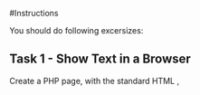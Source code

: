 #Instructions

You should do following excersizes:

## Task 1 - Show Text in a Browser

Create a PHP page, with the standard HTML <head>, <title> and <body> tags. This is not strictly necessary but is good practice and should the the first step for each exercise. Consider creating a template file with these tags already in place. Remember to save your file with the .php extension.

Inside the <body> tag, create a PHP section that will show the text “Hello World!” in the browser. Check your work by opening the page in a browser. If you get a blank page, check to be sure that you ended each statement with “;” and that you included the opening and closing PHP markers. When you are ready, move on to the answer script.

## Task 2 - Create and Use Variables

Next, create two variables, one for the word “Twinkle” and one for the word “star”. Echo the statement to the browser, this time substituting the variables for the relevant words. Change the value of each variable to whatever you like, and echo the statement a third time. Remember to include code to show your statements on different lines.

## Task 3 - Arithmetic Operators and Variables

PHP includes all the standard arithmetic operators. For this PHP exercise, you will use them along with variables to print equations to the browser. In your script, create the following variables:
$x=10;
$y=7;

Write code to print out the following:

10 + 7 = 17
10 - 7 = 3
10 * 7 = 70
10 / 7 = 1.4285714285714
10 % 7 = 3

## Task 4 - Arithmetic-Assignment Operators and Variables

Arithmetic-assignment operators perform an arithmetic operation on the variable at the same time as assigning a new value. For this PHP exercise, write a script to reproduce the output below. Manipulate only one variable using no simple arithmetic operators to produce the values given in the statements.

Hint: In the script each statement ends with *"Value is now $variable."*

Value is now 8.
Add 2. Value is now 10.
Subtract 4. Value is now 6.
Multiply by 5. Value is now 30.
Divide by 3. Value is now 10.
Increment value by one. Value is now 11.
Decrement value by one. Value is now 10.

## Task 5 -  Variable Content and Destruction

When you are writing scripts, you will often need to see exactly what is inside your variables. For this PHP exercise, think of the ways you can do that, then write a script that outputs the following, using the echo statement only for line breaks.

string(5) "Harry"
Harry
int(28)
NULL

## Task 6 - Concatenation of Strings

For this PHP exercise, write a script using the following variable:
$around="around";

Single quotes and double quotes don't work the same way in PHP. Using single quotes (' ') and the concatenation operator, echo the following to the browser, using the variable you created:
What goes around comes around.

## Task 7 - Variable Data Types

PHP allows several different types of variables. For this PHP exercise, you will create one variable and assign it different values, then test its type for each value.

Write a script using one variable “$whatsit” to print the following to the browser. Your echo statements may include no words except “Value is”. In other words, use the function that will output the variable type to get the requested text. Use simple HTML to print each statement on its own line and add a relevant title to your page. Include line breaks in your code to produce clean, readable HTML.

Value is string.
Value is double.
Value is boolean.
Value is integer.
Value is NULL.


Use numbers only in the above variable assignments, not in the echo statements. You will need a third variable as well.


# Notes

Put all tasks in separate files. Don't forget HTML markup. 


# Assignment submission

1. To start, [**fork** the repository][forking].
1. [**Clone**][ref-clone] the repository to your computer.
1. Modify the files and [**commit**][ref-commit] changes to complete your solution.
1. [**Push**][ref-push]/sync the changes up to GitHub.
1. [Create a **pull request**][pull-request] on the original repository to turn in the assignment.
1. Enter link to your repository in Canvas

[create-repo]: https://help.github.com/articles/create-a-repo
[private-repos]: /guide/private_repos
[add-to-team-action]: https://github.com/education/teachers_pet/#giving-others-access
[teachers-pet]: https://github.com/education/teachers_pet
[help-add-to-team]: https://help.github.com/articles/adding-organization-members-to-a-team
[help-access-control]: https://help.github.com/articles/what-are-the-different-access-permissions#organization-accounts
[forking]: https://guides.github.com/activities/forking/
[ref-clone]: http://gitref.org/creating/#clone
[ref-commit]: http://gitref.org/basic/#commit
[ref-push]: http://gitref.org/remotes/#push
[pull-request]: https://help.github.com/articles/creating-a-pull-request
[raw]: https://raw.githubusercontent.com/education/guide/master/docs/forks.md